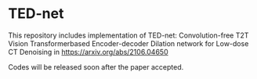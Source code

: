 # TED-net
This repository includes implementation of TED-net: Convolution-free T2T Vision Transformerbased Encoder-decoder Dilation network for Low-dose CT Denoising in https://arxiv.org/abs/2106.04650

Codes will be released soon after the paper accepted.
